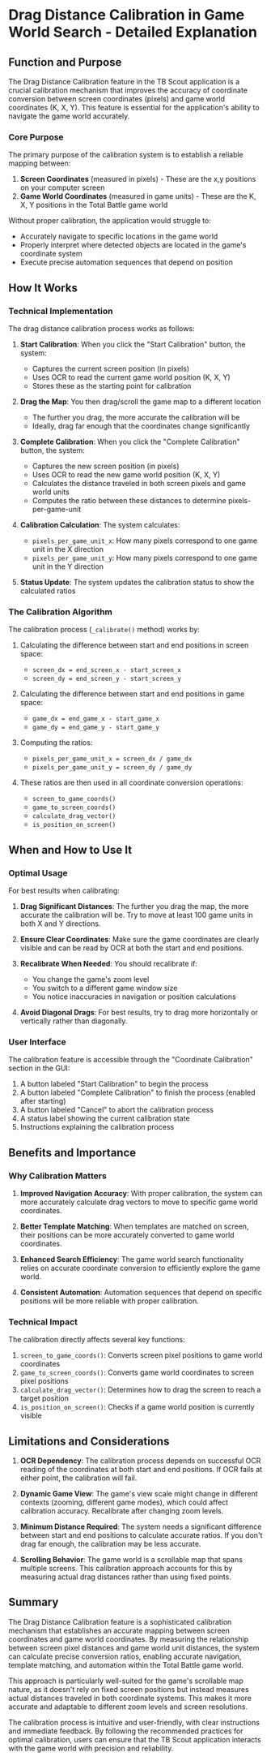 # Drag Distance Calibration in Game World Search - Detailed Explanation

## Function and Purpose

The Drag Distance Calibration feature in the TB Scout application is a crucial calibration mechanism that improves the accuracy of coordinate conversion between screen coordinates (pixels) and game world coordinates (K, X, Y). This feature is essential for the application's ability to navigate the game world accurately.

### Core Purpose

The primary purpose of the calibration system is to establish a reliable mapping between:
1. **Screen Coordinates** (measured in pixels) - These are the x,y positions on your computer screen
2. **Game World Coordinates** (measured in game units) - These are the K, X, Y positions in the Total Battle game world

Without proper calibration, the application would struggle to:
- Accurately navigate to specific locations in the game world
- Properly interpret where detected objects are located in the game's coordinate system
- Execute precise automation sequences that depend on position

## How It Works

### Technical Implementation

The drag distance calibration process works as follows:

1. **Start Calibration**: When you click the "Start Calibration" button, the system:
   - Captures the current screen position (in pixels)
   - Uses OCR to read the current game world position (K, X, Y)
   - Stores these as the starting point for calibration

2. **Drag the Map**: You then drag/scroll the game map to a different location
   - The further you drag, the more accurate the calibration will be
   - Ideally, drag far enough that the coordinates change significantly

3. **Complete Calibration**: When you click the "Complete Calibration" button, the system:
   - Captures the new screen position (in pixels)
   - Uses OCR to read the new game world position (K, X, Y)
   - Calculates the distance traveled in both screen pixels and game world units
   - Computes the ratio between these distances to determine pixels-per-game-unit

4. **Calibration Calculation**: The system calculates:
   - `pixels_per_game_unit_x`: How many pixels correspond to one game unit in the X direction
   - `pixels_per_game_unit_y`: How many pixels correspond to one game unit in the Y direction

5. **Status Update**: The system updates the calibration status to show the calculated ratios

### The Calibration Algorithm

The calibration process (`_calibrate()` method) works by:

1. Calculating the difference between start and end positions in screen space:
   - `screen_dx = end_screen_x - start_screen_x`
   - `screen_dy = end_screen_y - start_screen_y`

2. Calculating the difference between start and end positions in game space:
   - `game_dx = end_game_x - start_game_x`
   - `game_dy = end_game_y - start_game_y`

3. Computing the ratios:
   - `pixels_per_game_unit_x = screen_dx / game_dx`
   - `pixels_per_game_unit_y = screen_dy / game_dy`

4. These ratios are then used in all coordinate conversion operations:
   - `screen_to_game_coords()`
   - `game_to_screen_coords()`
   - `calculate_drag_vector()`
   - `is_position_on_screen()`

## When and How to Use It

### Optimal Usage

For best results when calibrating:

1. **Drag Significant Distances**: The further you drag the map, the more accurate the calibration will be. Try to move at least 100 game units in both X and Y directions.

2. **Ensure Clear Coordinates**: Make sure the game coordinates are clearly visible and can be read by OCR at both the start and end positions.

3. **Recalibrate When Needed**: You should recalibrate if:
   - You change the game's zoom level
   - You switch to a different game window size
   - You notice inaccuracies in navigation or position calculations

4. **Avoid Diagonal Drags**: For best results, try to drag more horizontally or vertically rather than diagonally.

### User Interface

The calibration feature is accessible through the "Coordinate Calibration" section in the GUI:

1. A button labeled "Start Calibration" to begin the process
2. A button labeled "Complete Calibration" to finish the process (enabled after starting)
3. A button labeled "Cancel" to abort the calibration process
4. A status label showing the current calibration state
5. Instructions explaining the calibration process

## Benefits and Importance

### Why Calibration Matters

1. **Improved Navigation Accuracy**: With proper calibration, the system can more accurately calculate drag vectors to move to specific game world coordinates.

2. **Better Template Matching**: When templates are matched on screen, their positions can be more accurately converted to game world coordinates.

3. **Enhanced Search Efficiency**: The game world search functionality relies on accurate coordinate conversion to efficiently explore the game world.

4. **Consistent Automation**: Automation sequences that depend on specific positions will be more reliable with proper calibration.

### Technical Impact

The calibration directly affects several key functions:

1. `screen_to_game_coords()`: Converts screen pixel positions to game world coordinates
2. `game_to_screen_coords()`: Converts game world coordinates to screen pixel positions
3. `calculate_drag_vector()`: Determines how to drag the screen to reach a target position
4. `is_position_on_screen()`: Checks if a game world position is currently visible

## Limitations and Considerations

1. **OCR Dependency**: The calibration process depends on successful OCR reading of the coordinates at both start and end positions. If OCR fails at either point, the calibration will fail.

2. **Dynamic Game View**: The game's view scale might change in different contexts (zooming, different game modes), which could affect calibration accuracy. Recalibrate after changing zoom levels.

3. **Minimum Distance Required**: The system needs a significant difference between start and end positions to calculate accurate ratios. If you don't drag far enough, the calibration may be less accurate.

4. **Scrolling Behavior**: The game world is a scrollable map that spans multiple screens. This calibration approach accounts for this by measuring actual drag distances rather than using fixed points.

## Summary

The Drag Distance Calibration feature is a sophisticated calibration mechanism that establishes an accurate mapping between screen coordinates and game world coordinates. By measuring the relationship between screen pixel distances and game world unit distances, the system can calculate precise conversion ratios, enabling accurate navigation, template matching, and automation within the Total Battle game world.

This approach is particularly well-suited for the game's scrollable map nature, as it doesn't rely on fixed screen positions but instead measures actual distances traveled in both coordinate systems. This makes it more accurate and adaptable to different zoom levels and screen resolutions.

The calibration process is intuitive and user-friendly, with clear instructions and immediate feedback. By following the recommended practices for optimal calibration, users can ensure that the TB Scout application interacts with the game world with precision and reliability. 